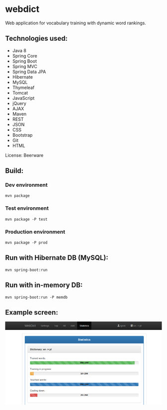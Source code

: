 # webdict

Web application for vocabulary training with dynamic word rankings.

## Technologies used:
* Java 8
* Spring Core
* Spring Boot
* Spring MVC
* Spring Data JPA
* Hibernate
* MySQL
* Thymeleaf
* Tomcat
* JavaScript
* jQuery
* AJAX
* Maven
* REST
* JSON
* CSS
* Bootstrap
* Git
* HTML

License: Beerware

## Build:
### Dev environment
```
mvn package
```
### Test environment
```
mvn package -P test
```
### Production environment
```
mvn package -P prod
```

## Run with Hibernate DB (MySQL):
```
mvn spring-boot:run
```

## Run with in-memory DB:
```
mvn spring-boot:run -P memdb
```

## Example screen:
![alt tag](https://github.com/igrek51/webdict/blob/master/wiki/img/webdict-screen-1.png)
